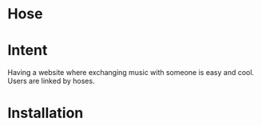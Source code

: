 # Hose

# Intent
Having a website where exchanging music with someone is easy and cool.
Users are linked by hoses. 

# Installation

